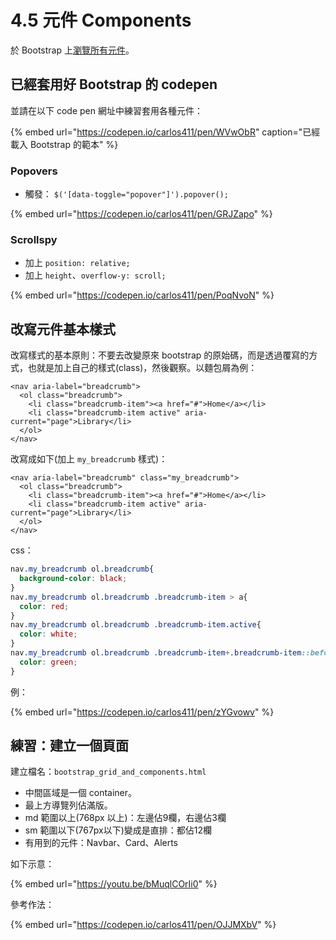# 4.5 元件 Components

於 Bootstrap 上[瀏覽所有元件](https://getbootstrap.com/docs/4.4/components/alerts/)。

## 已經套用好 Bootstrap 的 codepen

並請在以下 code pen 網址中練習套用各種元件：

{% embed url="https://codepen.io/carlos411/pen/WVwObR" caption="已經載入 Bootstrap 的範本" %}

### 

### Popovers

* 觸發： `$('[data-toggle="popover"]').popover();`

{% embed url="https://codepen.io/carlos411/pen/GRJZapo" %}



### Scrollspy

* 加上 `position: relative;`
* 加上 `height`、`overflow-y: scroll;`

{% embed url="https://codepen.io/carlos411/pen/PoqNvoN" %}



## 改寫元件基本樣式

改寫樣式的基本原則：不要去改變原來 bootstrap 的原始碼，而是透過覆寫的方式，也就是加上自己的樣式\(class\)，然後觀察。以麵包屑為例：

```markup
<nav aria-label="breadcrumb">
  <ol class="breadcrumb">
    <li class="breadcrumb-item"><a href="#">Home</a></li>
    <li class="breadcrumb-item active" aria-current="page">Library</li>
  </ol>
</nav>
```

改寫成如下\(加上 `my_breadcrumb` 樣式\)：

```markup
<nav aria-label="breadcrumb" class="my_breadcrumb">
  <ol class="breadcrumb">
    <li class="breadcrumb-item"><a href="#">Home</a></li>
    <li class="breadcrumb-item active" aria-current="page">Library</li>
  </ol>
</nav>
```

css：

```css
nav.my_breadcrumb ol.breadcrumb{
  background-color: black;
}
nav.my_breadcrumb ol.breadcrumb .breadcrumb-item > a{
  color: red;
}
nav.my_breadcrumb ol.breadcrumb .breadcrumb-item.active{
  color: white;
}
nav.my_breadcrumb ol.breadcrumb .breadcrumb-item+.breadcrumb-item::before{
  color: green;
}
```

例：

{% embed url="https://codepen.io/carlos411/pen/zYGvowv" %}



## 練習：建立一個頁面

建立檔名：`bootstrap_grid_and_components.html`

* 中間區域是一個 container。
* 最上方導覽列佔滿版。
* md 範圍以上\(768px 以上\)：左邊佔9欄，右邊佔3欄
* sm 範圍以下\(767px以下\)變成是直排：都佔12欄
* 有用到的元件：Navbar、Card、Alerts

如下示意：

{% embed url="https://youtu.be/bMuqlCOrIi0" %}

參考作法：

{% embed url="https://codepen.io/carlos411/pen/OJJMXbV" %}





